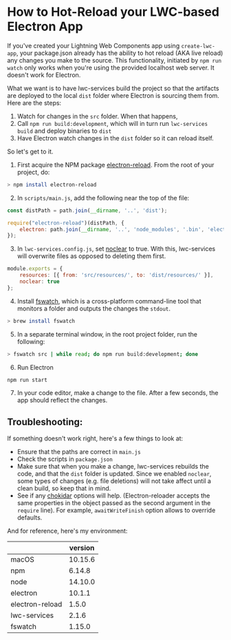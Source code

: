 # How to Hot-Reload your LWC-based Electron App

If you've created your Lightning Web Components app using  `create-lwc-app`, your package.json already has the ability to hot reload (AKA live reload) any changes you make to the source. This functionality, initiated by `npm run watch` only works when you're using the provided localhost web server. It doesn't work for Electron.

What we want is to have lwc-services build the project so that the artifacts are deployed to the local `dist` folder where Electron is sourcing them from. Here are the steps:

1. Watch for changes in the `src` folder. When that happens,
2. Call `npm run build:development`, which will in turn run `lwc-services build` and deploy binaries to `dist`
3. Have Electron watch changes in the `dist` folder so it can reload itself.

So let's get to it. 

1. First acquire the NPM package [electron-reload](https://www.npmjs.com/package/electron-reload). From the root of your project, do:

```bash
> npm install electron-reload
```

2. In `scripts/main.js`, add the following near the top of the file:

```JavaScript
const distPath = path.join(__dirname, '..', 'dist');

require("electron-reload")(distPath, {
    electron: path.join(__dirname, '..', 'node_modules', '.bin', 'electron'),
});
```

3. In `lwc-services.config.js`, set [noclear](https://github.com/muenzpraeger/create-lwc-app/blob/main/packages/lwc-services/example/lwc-services.config.js#L11) to true. With this, lwc-services will overwrite files as opposed to deleting them first. 

```JavaScript
module.exports = {
    resources: [{ from: 'src/resources/', to: 'dist/resources/' }],
    noclear: true
};
```

4. Install [fswatch](https://github.com/emcrisostomo/fswatch), which is a cross-platform command-line tool that monitors a folder and outputs the changes the `stdout`.

```bash
> brew install fswatch
```

5. In a separate terminal window, in the root project folder, run the following:
```bash
> fswatch src | while read; do npm run build:development; done
```

6. Run Electron
```bash
npm run start 
```

7. In your code editor, make a change to the file. After a few seconds, the app should reflect the changes. 

## Troubleshooting: 
If something doesn't work right, here's a few things to look at:

- Ensure that the paths are correct in `main.js`
- Check the scripts in `package.json`
- Make sure that when you make a change, lwc-services rebuilds the code, and that the `dist` folder is updated. Since we enabled `noclear`, some types of changes (e.g. file deletions) will not take affect until a clean build, so keep that in mind.
- See if any [chokidar](https://github.com/paulmillr/chokidar) options will help. (Electron-reloader accepts the same properties in the object passed as the second argument in the `require` line). For example, `awaitWriteFinish` option allows to override defaults.

And for reference, here's my environment:

|| version | 
| --- | --- |
| macOS | 10.15.6 |
| npm | 6.14.8 |
| node | 14.10.0 |
| electron | 10.1.1 |
| electron-reload | 1.5.0 |
| lwc-services | 2.1.6 |
| fswatch | 1.15.0 |
